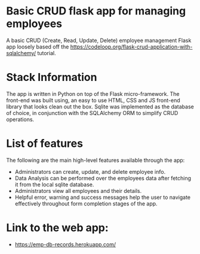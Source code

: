 
# Basic CRUD flask app for managing employees

A basic CRUD (Create, Read, Update, Delete) employee management Flask app loosely based off the https://codeloop.org/flask-crud-application-with-sqlalchemy/ tutorial.

# Stack Information
The app is written in Python on top of the Flask micro-framework. The front-end was built using, an easy to use HTML, CSS and JS front-end library that looks clean out the box. Sqlite was implemented as the database of choice, in conjunction with the SQLAlchemy ORM to simplify CRUD operations.

# List of features
The following are the main high-level features available through the app:
- Administrators can create, update, and delete employee info.
- Data Analysis can be performed over the employees data after fetching it from the local sqlite database.
- Administrators view all employees and their details.
- Helpful error, warning and success messages help the user to navigate effectively throughout form completion stages of the app.
# Link to the web app:
- https://emp-db-records.herokuapp.com/
